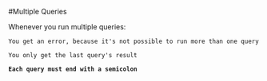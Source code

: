 #Multiple Queries

Whenever you run multiple queries:

`You get an error, because it's not possible to run more than one query`

`You only get the last query's result`

**`Each query must end with a semicolon`**